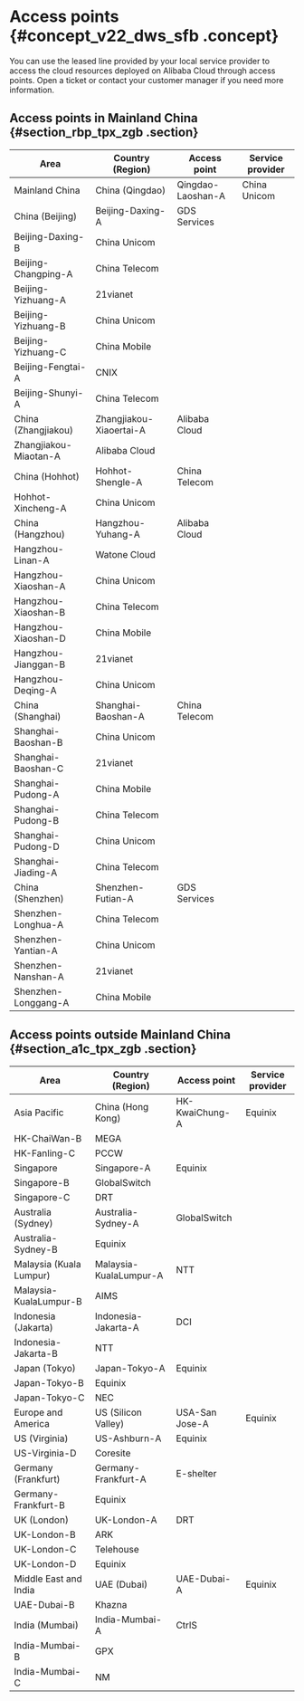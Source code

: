 # Access points {#concept_v22_dws_sfb .concept}

You can use the leased line provided by your local service provider to access the cloud resources deployed on Alibaba Cloud through access points. Open a ticket or contact your customer manager if you need more information.

## Access points in Mainland China {#section_rbp_tpx_zgb .section}

|Area|Country \(Region\)|Access point|Service provider|
|----|------------------|------------|----------------|
|Mainland China|China \(Qingdao\)|Qingdao-Laoshan-A|China Unicom|
|China \(Beijing\)|Beijing-Daxing-A|GDS Services|
|Beijing-Daxing-B|China Unicom|
|Beijing-Changping-A|China Telecom|
|Beijing-Yizhuang-A|21vianet|
|Beijing-Yizhuang-B|China Unicom|
|Beijing-Yizhuang-C|China Mobile|
|Beijing-Fengtai-A|CNIX|
|Beijing-Shunyi-A|China Telecom|
|China \(Zhangjiakou\)|Zhangjiakou-Xiaoertai-A|Alibaba Cloud|
|Zhangjiakou-Miaotan-A|Alibaba Cloud|
|China \(Hohhot\)|Hohhot-Shengle-A|China Telecom|
|Hohhot-Xincheng-A|China Unicom|
|China \(Hangzhou\)|Hangzhou-Yuhang-A|Alibaba Cloud|
|Hangzhou-Linan-A|Watone Cloud|
|Hangzhou-Xiaoshan-A|China Unicom|
|Hangzhou-Xiaoshan-B|China Telecom|
|Hangzhou-Xiaoshan-D|China Mobile|
|Hangzhou-Jianggan-B|21vianet|
|Hangzhou-Deqing-A|China Unicom|
|China \(Shanghai\)|Shanghai-Baoshan-A|China Telecom|
|Shanghai-Baoshan-B|China Unicom|
|Shanghai-Baoshan-C|21vianet|
|Shanghai-Pudong-A|China Mobile|
|Shanghai-Pudong-B|China Telecom|
|Shanghai-Pudong-D|China Unicom|
|Shanghai-Jiading-A|China Telecom|
|China \(Shenzhen\)|Shenzhen-Futian-A|GDS Services|
|Shenzhen-Longhua-A|China Telecom|
|Shenzhen-Yantian-A|China Unicom|
|Shenzhen-Nanshan-A|21vianet|
|Shenzhen-Longgang-A|China Mobile|

## Access points outside Mainland China {#section_a1c_tpx_zgb .section}

|Area|Country \(Region\)|Access point|Service provider|
|----|------------------|------------|----------------|
|Asia Pacific|China \(Hong Kong\)|HK-KwaiChung-A|Equinix|
|HK-ChaiWan-B|MEGA|
|HK-Fanling-C|PCCW|
|Singapore|Singapore-A|Equinix|
|Singapore-B|GlobalSwitch|
|Singapore-C|DRT|
|Australia \(Sydney\)|Australia-Sydney-A|GlobalSwitch|
|Australia-Sydney-B|Equinix|
|Malaysia \(Kuala Lumpur\)|Malaysia-KualaLumpur-A|NTT|
|Malaysia-KualaLumpur-B|AIMS|
|Indonesia \(Jakarta\)|Indonesia-Jakarta-A|DCI|
|Indonesia-Jakarta-B|NTT|
|Japan \(Tokyo\)|Japan-Tokyo-A|Equinix|
|Japan-Tokyo-B|Equinix|
|Japan-Tokyo-C|NEC|
|Europe and America|US \(Silicon Valley\)|USA-San Jose-A|Equinix|
|US \(Virginia\)|US-Ashburn-A|Equinix|
|US-Virginia-D|Coresite|
|Germany \(Frankfurt\)|Germany-Frankfurt-A|E-shelter|
|Germany-Frankfurt-B|Equinix|
|UK \(London\)|UK-London-A|DRT|
|UK-London-B|ARK|
|UK-London-C|Telehouse|
|UK-London-D|Equinix|
|Middle East and India|UAE \(Dubai\)|UAE-Dubai-A|Equinix|
|UAE-Dubai-B|Khazna|
|India \(Mumbai\)|India-Mumbai-A|CtrlS|
|India-Mumbai-B|GPX|
|India-Mumbai-C|NM|


